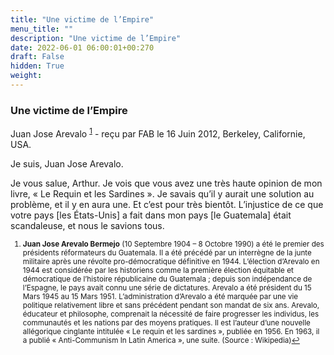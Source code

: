 ```yaml
---
title: "Une victime de l’Empire"
menu_title: ""
description: "Une victime de l’Empire"
date: 2022-06-01 06:00:01+00:270
draft: False
hidden: True
weight:
---
```

### Une victime de l’Empire

Juan Jose Arevalo <sup id="a1">[1](#f1)</sup> - reçu par FAB le 16 Juin 2012, Berkeley, Californie, USA.

Je suis, Juan Jose Arevalo.

Je vous salue, Arthur. Je vois que vous avez une très haute opinion de mon livre, « Le Requin et les Sardines ». Je savais qu’il y aurait une solution au problème, et il y en aura une. Et c’est pour très bientôt. L’injustice de ce que votre pays [les États-Unis] a fait dans mon pays [le Guatemala] était scandaleuse, et nous le savions tous.
<small>

1. <large id="f1"> **Juan Jose Arevalo Bermejo** (10 Septembre 1904 – 8 Octobre 1990) a été le premier des présidents réformateurs du Guatemala. Il a été précédé par un interrègne de la junte militaire après une révolte pro-démocratique définitive en 1944. L’élection d’Arevalo en 1944 est considérée par les historiens comme la première élection équitable et démocratique de l’histoire républicaine du Guatemala ; depuis son indépendance de l’Espagne, le pays avait connu une série de dictatures. Arevalo a été président du 15 Mars 1945 au 15 Mars 1951. L’administration d’Arevalo a été marquée par une vie politique relativement libre et sans précédent pendant son mandat de six ans. Arevalo, éducateur et philosophe, comprenait la nécessité de faire progresser les individus, les communautés et les nations par des moyens pratiques. Il est l’auteur d’une nouvelle allégorique cinglante intitulée « Le requin et les sardines », publiée en 1956. En 1963, il a publié « Anti-Communism In Latin America », une suite. (Source : Wikipedia)[↩](#a1)
